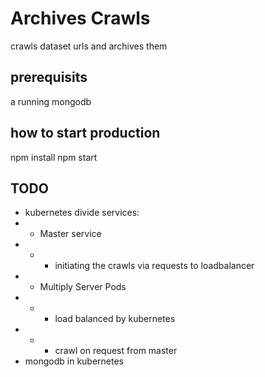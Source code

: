 # Archives Crawls

crawls dataset urls and archives them

## prerequisits

a running mongodb

## how to start production

npm install
npm start

## TODO

- kubernetes divide services:
- - Master service
- - - initiating the crawls via requests to loadbalancer
- - Multiply Server Pods
- - - load balanced by kubernetes
- - - crawl on request from master
- mongodb in kubernetes
